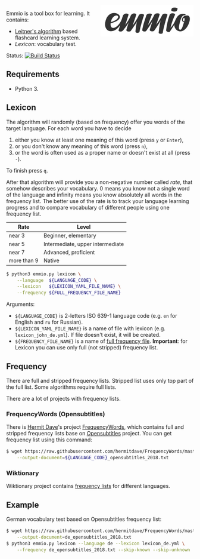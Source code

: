 <img align="right" src="https://raw.githubusercontent.com/enzet/Emmio/master/doc/logo.png" />

Emmio is a tool box for learning. It contains:

  * [Leitner's algorithm](https://en.wikipedia.org/wiki/Leitner_system) based
    flashcard learning system.
  * _Lexicon_: vocabulary test.

Status: [![Build Status](https://travis-ci.org/enzet/Emmio.svg?branch=master)](https://travis-ci.org/enzet/Emmio)

## Requirements ##

  * Python 3.

## Lexicon ##

The algorithm will randomly (based on frequency) offer you words of the target
language. For each word you have to decide 

  1. either you know at least one meaning of this word (press `y` or `Enter`),
  2. or you don't know any meaning of this word (press `n`), 
  3. or the word is often used as a proper name or doesn't exist at all (press
     `-`).

To finish press `q`.
 
After that algorithm will provide you a non-negative number called _rate_, that
somehow describes your vocabulary. 0 means you know not a single word of the
language and infinity means you know absolutely all words in the frequency list.
The better use of the rate is to track your language learning progress and to
compare vocabulary of different people using one frequency list.

| Rate        | Level                            |
|-------------|----------------------------------|
| near 3      | Beginner, elementary             |
| near 5      | Intermediate, upper intermediate |
| near 7      | Advanced, proficient             |
| more than 9 | Native                           |

```bash
$ python3 emmio.py lexicon \
    --language  ${LANGUAGE_CODE} \
    --lexicon   ${LEXICON_YAML_FILE_NAME} \
    --frequency ${FULL_FREQUENCY_FILE_NAME}    
```

Arguments:

  * `${LANGUAGE_CODE}` is 2-letters ISO 639-1 language code (e.g. `en` for
    English and `ru` for Russian).
  * `${LEXICON_YAML_FILE_NAME}` is a name of file with lexicon (e.g. 
    `lexicon_john_de.yml`). If file doesn't exist, it will be created.
  * `${FREQUENCY_FILE_NAME}` is a name of [full frequency file](#frequency). 
    __Important__: for Lexicon you can use only full (not stripped) frequency 
    list.

## Frequency ##

There are full and stripped frequency lists. Stripped list uses only top part of
the full list. Some algorithms require full lists.

There are a lot of projects with frequency lists.

### FrequencyWords (Opensubtitles) ###

There is [Hermit Dave](https://github.com/hermitdave)'s project
[FrequencyWords](https://github.com/hermitdave/FrequencyWords), which contains
full and stripped frequency lists base on
[Opensubtitles](https://www.opensubtitles.org) project. You can get frequency
list using this command:

```bash
$ wget https://raw.githubusercontent.com/hermitdave/FrequencyWords/master/content/2018/${LANGUAGE_CODE}/${LANGUAGE_CODE}_full.txt \
    --output-document=${LANGUAGE_CODE}_opensubtitles_2018.txt
```

### Wiktionary ###

Wiktionary project contains
[frequency lists](https://en.wiktionary.org/wiki/Wiktionary:Frequency_lists) for
different languages.

## Example ##

German vocabulary test based on Opensubtitles frequency list:

```bash
$ wget https://raw.githubusercontent.com/hermitdave/FrequencyWords/master/content/2018/de/de_full.txt \
    --output-document=de_opensubtitles_2018.txt
$ python3 emmio.py lexicon --language de --lexicon lexicon_de.yml \
    --frequency de_opensubtitles_2018.txt --skip-known --skip-unknown
```
